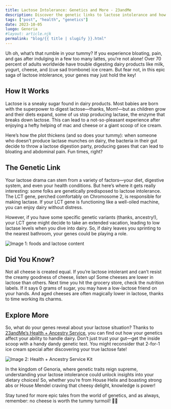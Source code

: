 ```yaml
---
title: Lactose Intolerance: Genetics and More - 23andMe
description: Discover the genetic links to lactose intolerance and how to find out if you're one of the many affected.
tags: ["post", "health", "genetics"]
date: 2023-10-05
luogo: Genoria
#layout: article.njk
permalink: "blog/{{ title | slugify }}.html"
---
```


Uh oh, what’s that rumble in your tummy? If you experience bloating, pain, and gas after indulging in a few too many lattes, you're not alone! Over 70 percent of adults worldwide have trouble digesting dairy products like milk, yogurt, cheese, and (cue sad trombone) ice cream. But fear not, in this epic saga of lactose intolerance, your genes may just hold the key!

## How It Works

Lactose is a sneaky sugar found in dairy products. Most babies are born with the superpower to digest lactose—thanks, Mom!—but as children grow and their diets expand, some of us stop producing lactase, the enzyme that breaks down lactose. This can lead to a not-so-pleasant experience after enjoying a hefty helping of mac and cheese or a giant scoop of ice cream.

Here’s how the plot thickens (and so does your tummy): when someone who doesn’t produce lactase munches on dairy, the bacteria in their gut decide to throw a lactose digestion party, producing gases that can lead to bloating and abdominal pain. Fun times, right?

## The Genetic Link

Your lactose drama can stem from a variety of factors—your diet, digestive system, and even your health conditions. But here’s where it gets really interesting: some folks are genetically predisposed to lactose intolerance. The LCT gene, perched comfortably on Chromosome 2, is responsible for making lactase. If your LCT gene is functioning like a well-oiled machine, you can enjoy dairy without distress.

However, if you have some specific genetic variants (thanks, ancestry!), your LCT gene might decide to take an extended vacation, leading to low lactase levels when you dive into dairy. So, if dairy leaves you sprinting to the nearest bathroom, your genes could be playing a role.

![Image 1: foods and lactose content](https://pub-prd-seohub-us-west-2.s3.us-west-2.amazonaws.com/wp-content/uploads/sites/2/2021/07/content_image.d971f77a310f.png)

## Did You Know?

Not all cheese is created equal. If you’re lactose intolerant and can’t resist the creamy goodness of cheese, listen up! Some cheeses are lower in lactose than others. Next time you hit the grocery store, check the nutrition labels. If it says 0 grams of sugar, you may have a low-lactose friend on your hands. And aged cheeses are often magically lower in lactose, thanks to time working its charms.

## Explore More

So, what do your genes reveal about your lactose situation? Thanks to [23andMe’s Health + Ancestry Service](https://www.23andme.com/topics/wellness/lactose-intolerance/), you can find out how your genetics affect your ability to handle dairy. Don’t just trust your gut—get the inside scoop with a handy dandy genetic test. You might reconsider that 2-for-1 ice cream special after discovering your true lactose fate!

![Image 2: Health + Ancestry Service Kit](https://pub-prd-seohub-us-west-2.s3.us-west-2.amazonaws.com/wp-content/uploads/sites/2/2022/03/HA-Kit-Image-1.png)

In the kingdom of Genoria, where genetic traits reign supreme, understanding your lactose intolerance could unlock insights into your dietary choices! So, whether you’re from House Helix and boasting strong abs or House Mendel craving that cheesy delight, knowledge is power!

Stay tuned for more epic tales from the world of genetics, and as always, remember: no cheese is worth the tummy turmoil! 🧀💪
